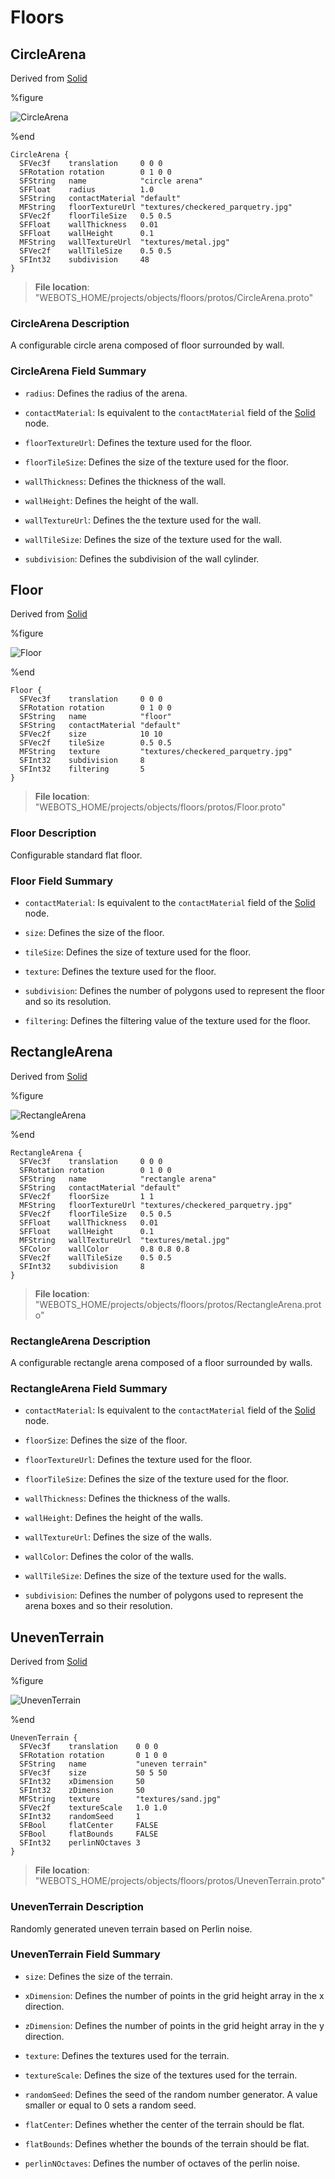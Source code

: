 # Floors

## CircleArena

Derived from [Solid](../reference/solid.md)

%figure

![CircleArena](images/objects/floors/CircleArena/model.png)

%end

```
CircleArena {
  SFVec3f    translation     0 0 0
  SFRotation rotation        0 1 0 0
  SFString   name            "circle arena"
  SFFloat    radius          1.0                                 
  SFString   contactMaterial "default"                           
  MFString   floorTextureUrl "textures/checkered_parquetry.jpg"  
  SFVec2f    floorTileSize   0.5 0.5                             
  SFFloat    wallThickness   0.01                                
  SFFloat    wallHeight      0.1                                 
  MFString   wallTextureUrl  "textures/metal.jpg"                
  SFVec2f    wallTileSize    0.5 0.5                             
  SFInt32    subdivision     48                                  
}
```

> **File location**: "WEBOTS\_HOME/projects/objects/floors/protos/CircleArena.proto"

### CircleArena Description

A configurable circle arena composed of floor surrounded by wall.

### CircleArena Field Summary

- `radius`: Defines the radius of the arena.

- `contactMaterial`: Is equivalent to the `contactMaterial` field of the [Solid](../reference/solid.md) node.

- `floorTextureUrl`: Defines the texture used for the floor.

- `floorTileSize`: Defines the size of the texture used for the floor.

- `wallThickness`: Defines the thickness of the wall.

- `wallHeight`: Defines the height of the wall.

- `wallTextureUrl`: Defines the the texture used for the wall.

- `wallTileSize`: Defines the size of the texture used for the wall.

- `subdivision`: Defines the subdivision of the wall cylinder.

## Floor

Derived from [Solid](../reference/solid.md)

%figure

![Floor](images/objects/floors/Floor/model.png)

%end

```
Floor {
  SFVec3f    translation     0 0 0
  SFRotation rotation        0 1 0 0
  SFString   name            "floor"
  SFString   contactMaterial "default"                           
  SFVec2f    size            10 10                               
  SFVec2f    tileSize        0.5 0.5                             
  MFString   texture         "textures/checkered_parquetry.jpg"  
  SFInt32    subdivision     8                                   
  SFInt32    filtering       5                                   
}
```

> **File location**: "WEBOTS\_HOME/projects/objects/floors/protos/Floor.proto"

### Floor Description

Configurable standard flat floor.

### Floor Field Summary

- `contactMaterial`: Is equivalent to the `contactMaterial` field of the [Solid](../reference/solid.md) node.

- `size`: Defines the size of the floor.

- `tileSize`: Defines the size of texture used for the floor.

- `texture`: Defines the texture used for the floor.

- `subdivision`: Defines the number of polygons used to represent the floor and so its resolution.

- `filtering`: Defines the filtering value of the texture used for the floor.

## RectangleArena

Derived from [Solid](../reference/solid.md)

%figure

![RectangleArena](images/objects/floors/RectangleArena/model.png)

%end

```
RectangleArena {
  SFVec3f    translation     0 0 0
  SFRotation rotation        0 1 0 0
  SFString   name            "rectangle arena"
  SFString   contactMaterial "default"                           
  SFVec2f    floorSize       1 1                                 
  MFString   floorTextureUrl "textures/checkered_parquetry.jpg"  
  SFVec2f    floorTileSize   0.5 0.5                             
  SFFloat    wallThickness   0.01                                
  SFFloat    wallHeight      0.1                                 
  MFString   wallTextureUrl  "textures/metal.jpg"                
  SFColor    wallColor       0.8 0.8 0.8                         
  SFVec2f    wallTileSize    0.5 0.5                             
  SFInt32    subdivision     8                                   
}
```

> **File location**: "WEBOTS\_HOME/projects/objects/floors/protos/RectangleArena.proto"

### RectangleArena Description

A configurable rectangle arena composed of a floor surrounded by walls.

### RectangleArena Field Summary

- `contactMaterial`: Is equivalent to the `contactMaterial` field of the [Solid](../reference/solid.md) node.

- `floorSize`: Defines the size of the floor.

- `floorTextureUrl`: Defines the texture used for the floor.

- `floorTileSize`: Defines the size of the texture used for the floor.

- `wallThickness`: Defines the thickness of the walls.

- `wallHeight`: Defines the height of the walls.

- `wallTextureUrl`: Defines the size of the walls.

- `wallColor`: Defines the color of the walls.

- `wallTileSize`: Defines the size of the texture used for the walls.

- `subdivision`: Defines the number of polygons used to represent the arena boxes and so their resolution.

## UnevenTerrain

Derived from [Solid](../reference/solid.md)

%figure

![UnevenTerrain](images/objects/floors/UnevenTerrain/model.png)

%end

```
UnevenTerrain {
  SFVec3f    translation    0 0 0
  SFRotation rotation       0 1 0 0
  SFString   name           "uneven terrain"
  SFVec3f    size           50 5 50              
  SFInt32    xDimension     50                   
  SFInt32    zDimension     50                   
  MFString   texture        "textures/sand.jpg"  
  SFVec2f    textureScale   1.0 1.0              
  SFInt32    randomSeed     1                    
  SFBool     flatCenter     FALSE                
  SFBool     flatBounds     FALSE                
  SFInt32    perlinNOctaves 3                    
}
```

> **File location**: "WEBOTS\_HOME/projects/objects/floors/protos/UnevenTerrain.proto"

### UnevenTerrain Description

Randomly generated uneven terrain based on Perlin noise.

### UnevenTerrain Field Summary

- `size`: Defines the size of the terrain.

- `xDimension`: Defines the number of points in the grid height array in the x direction.

- `zDimension`: Defines the number of points in the grid height array in the y direction.

- `texture`: Defines the textures used for the terrain.

- `textureScale`: Defines the size of the textures used for the terrain.

- `randomSeed`: Defines the seed of the random number generator. A value smaller or equal to 0 sets a random seed.

- `flatCenter`: Defines whether the center of the terrain should be flat.

- `flatBounds`: Defines whether the bounds of the terrain should be flat.

- `perlinNOctaves`: Defines the number of octaves of the perlin noise.

